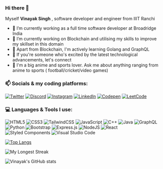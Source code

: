 ### Hi there 👋

Myself **Vinayak Singh** , software developer and engineer from IIIT Ranchi

<!--

**vinayak-singh5302/vinayak-singh5302** is a ✨ _special_ ✨ repository because its `README.md` (this file) appears on your GitHub profile.

Here are some ideas to get you started:

-->

- 🔭 I’m currently working as a full time software developer at Broadridge India
- 🌱 I’m currently working on Blockchain and utilising my skills to improve my skillset in this domain
- 👯 Apart from Blockchain, I'm actively learning Golang and GraphQL 
- 🤔 If you're someone who's excited by the latest technological advancements, let's connect 
- 💬 I'm a big anime and sports lover. Ask me about anything ranging from anime to sports ( football/cricket/video games)


### 📫 Socials &amp; my coding platforms:

[![Twitter](https://img.shields.io/badge/Twitter-1DA1F2?style=for-the-badge&logo=twitter&logoColor=white)](https://twitter.com/vinayaksingh121)
[![Discord](https://img.shields.io/badge/Discord-7289DA?style=for-the-badge&logo=discord&logoColor=white)](https://discord.gg/6urMdfFM)
[![Instagram](https://img.shields.io/badge/Instagram-E4405F?style=for-the-badge&logo=instagram&logoColor=white)](https://www.instagram.com/singh._.vinayak/)
[![LinkedIn](https://img.shields.io/badge/LinkedIn-0077B5?style=for-the-badge&logo=linkedin&logoColor=white)](https://www.linkedin.com/in/singh-vinayak/)
[![Codepen](https://img.shields.io/badge/Codepen-000000?style=for-the-badge&logo=codepen&logoColor=white)](https://codepen.io/vinayaksingh121)
[![LeetCode](https://img.shields.io/badge/-LeetCode-FFA116?style=for-the-badge&logo=LeetCode&logoColor=black)](https://leetcode.com/c0nnor/)


### 💻 Languages &amp; Tools I use:

![HTML5](https://img.shields.io/badge/HTML5-E34F26?style=for-the-badge&logo=html5&logoColor=white)
![CSS3](https://img.shields.io/badge/css3-%231572B6.svg?style=for-the-badge&logo=css3&logoColor=white)
![TailwindCSS](https://img.shields.io/badge/tailwindcss-%2338B2AC.svg?style=for-the-badge&logo=tailwind-css&logoColor=white)
![JavaScript](https://img.shields.io/badge/JavaScript-323330?style=for-the-badge&logo=javascript&logoColor=F7DF1E)
![C++](https://img.shields.io/badge/C%2B%2B-00599C?style=for-the-badge&logo=c%2B%2B&logoColor=white)
![Java](https://img.shields.io/badge/Java-ED8B00?style=for-the-badge&logo=java&logoColor=white)
![GraphQL](https://img.shields.io/badge/-GraphQL-E10098?style=for-the-badge&logo=graphql&logoColor=white)
![Python](https://img.shields.io/badge/python-3670A0?style=for-the-badge&logo=python&logoColor=ffdd54)
![Bootstrap](https://img.shields.io/badge/bootstrap-%23563D7C.svg?style=for-the-badge&logo=bootstrap&logoColor=white)
![Express.js](https://img.shields.io/badge/express.js-%23404d59.svg?style=for-the-badge&logo=express&logoColor=%2361DAFB)
![NodeJS](https://img.shields.io/badge/node.js-6DA55F?style=for-the-badge&logo=node.js&logoColor=white)
![React](https://img.shields.io/badge/react-%2320232a.svg?style=for-the-badge&logo=react&logoColor=%2361DAFB)
![Styled Components](https://img.shields.io/badge/styled--components-DB7093?style=for-the-badge&logo=styled-components&logoColor=white)
![Visual Studio Code](https://img.shields.io/badge/Visual%20Studio%20Code-0078d7.svg?style=for-the-badge&logo=visual-studio-code&logoColor=white)


[![Top Langs](https://github-readme-stats.vercel.app/api/top-langs/?username=singh-vinayak&layout=compact&hide=matlab,Jupyter%20Notebook)](https://github.com/vinayak-singh5302/netflix-clone)

![My Longest Streak](https://github-readme-streak-stats.herokuapp.com/?user=singh-vinayak)

<!--
![Vinayak's wakatime stats](https://github-readme-stats.vercel.app/api/wakatime?username=vinayak_singh) -->

![Vinayak's GitHub stats](https://github-readme-stats.vercel.app/api?username=singh-vinayak&show_icons=true&theme=synthwavecount_private=true)
